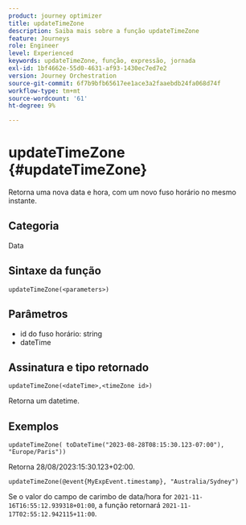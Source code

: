 ```yaml
---
product: journey optimizer
title: updateTimeZone
description: Saiba mais sobre a função updateTimeZone
feature: Journeys
role: Engineer
level: Experienced
keywords: updateTimeZone, função, expressão, jornada
exl-id: 1bf4662e-55d0-4631-af93-1430ec7ed7e2
version: Journey Orchestration
source-git-commit: 6f7b9bfb65617ee1ace3a2faaebdb24fa068d74f
workflow-type: tm+mt
source-wordcount: '61'
ht-degree: 9%

---
```


# updateTimeZone {#updateTimeZone}

Retorna uma nova data e hora, com um novo fuso horário no mesmo instante.

## Categoria

Data

## Sintaxe da função

`updateTimeZone(<parameters>)`

## Parâmetros

* id do fuso horário: string
* dateTime

## Assinatura e tipo retornado

`updateTimeZone(<dateTime>,<timeZone id>)`

Retorna um datetime.

## Exemplos

`updateTimeZone( toDateTime("2023-08-28T08:15:30.123-07:00"), "Europe/Paris"))`

Retorna 28/08/2023:15:30.123+02:00.

<!--`updateTimeZone( toDateTime("2019-08-28T08:15:30.123-07:00"), toTimeZone("Europe/Paris")))`
Returns "2019-08-28T17:15:30.123+02:00".-->

`updateTimeZone(@event{MyExpEvent.timestamp}, "Australia/Sydney")`

Se o valor do campo de carimbo de data/hora for `2021-11-16T16:55:12.939318+01:00`, a função retornará `2021-11-17T02:55:12.942115+11:00`.
